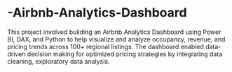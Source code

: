 # -Airbnb-Analytics-Dashboard
This project involved building an Airbnb Analytics Dashboard using Power BI, DAX, and Python to help visualize and analyze occupancy, revenue, and pricing trends across 100+ regional listings. The dashboard enabled data-driven decision making for optimized pricing strategies by integrating data cleaning, exploratory data analysis.
